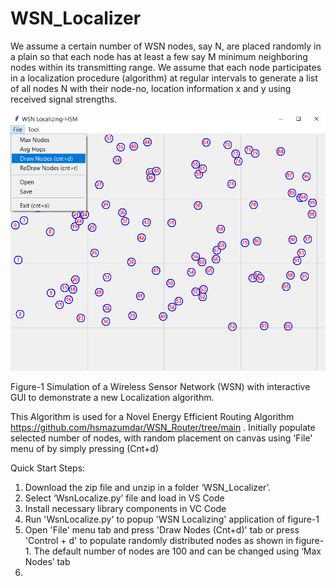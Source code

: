 # WSN_Localizer

We assume a certain number of WSN nodes, say N, are placed randomly in a plain so that each node has at least a few say M minimum neighboring nodes within its transmitting range.
We assume that each node participates in a localization procedure (algorithm) at regular intervals to generate a list of all nodes N with their node-no, location information x and y using received signal strengths.


<img src="Readme_files/Main.png">

Figure-1 Simulation of a Wireless Sensor Network (WSN) with interactive GUI to demonstrate a new Localization algorithm. 

This Algorithm is used for a Novel Energy Efficient Routing Algorithm https://github.com/hsmazumdar/WSN_Router/tree/main . Initially populate selected number of nodes, with random placement on canvas using 'File' menu of by simply pressing (Cnt+d)

Quick Start Steps:

1. Download the zip file and unzip in a folder ‘WSN_Localizer’.
2. Select ‘WsnLocalize.py’ file and load in VS Code
3. Install necessary library components in VC Code
4. Run 'WsnLocalize.py' to popup 'WSN Localizing' application of figure-1
5. Open 'File' menu tab and press 'Draw Nodes (Cnt+d)' tab or press 'Control + d' to populate randomly distributed nodes as shown in figure-1. The default number of nodes are 100 and can be changed using ‘Max Nodes’ tab
6. 
